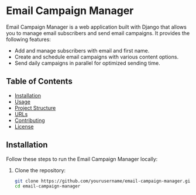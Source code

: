 # Email Campaign Manager

Email Campaign Manager is a web application built with Django that allows you to manage email subscribers and send email campaigns. It provides the following features:

- Add and manage subscribers with email and first name.
- Create and schedule email campaigns with various content options.
- Send daily campaigns in parallel for optimized sending time.

## Table of Contents
- [Installation](#installation)
- [Usage](#usage)
- [Project Structure](#project-structure)
- [URLs](#urls)
- [Contributing](#contributing)
- [License](#license)

## Installation

Follow these steps to run the Email Campaign Manager locally:

1. Clone the repository:

   ```bash
   git clone https://github.com/yourusername/email-campaign-manager.git
   cd email-campaign-manager

